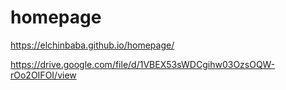 # homepage
https://elchinbaba.github.io/homepage/

https://drive.google.com/file/d/1VBEX53sWDCgihw03OzsOQW-rOo2OIFOI/view
